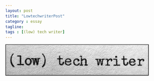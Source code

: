 ```yaml
---
layout: post
title: "LowtechwriterPost"
category : essay
tagline:
tags : [(low) tech writer]
---
```

![low tech writer](/assets/ltw/header14.jpg)

